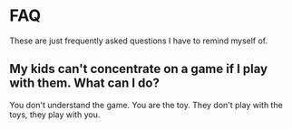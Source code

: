 # FAQ

These are just frequently asked questions I have to remind myself of.

## My kids can't concentrate on a game if I play with them. What can I do?

You don't understand the game. You are the toy.
They don't play with the toys, they play with you.